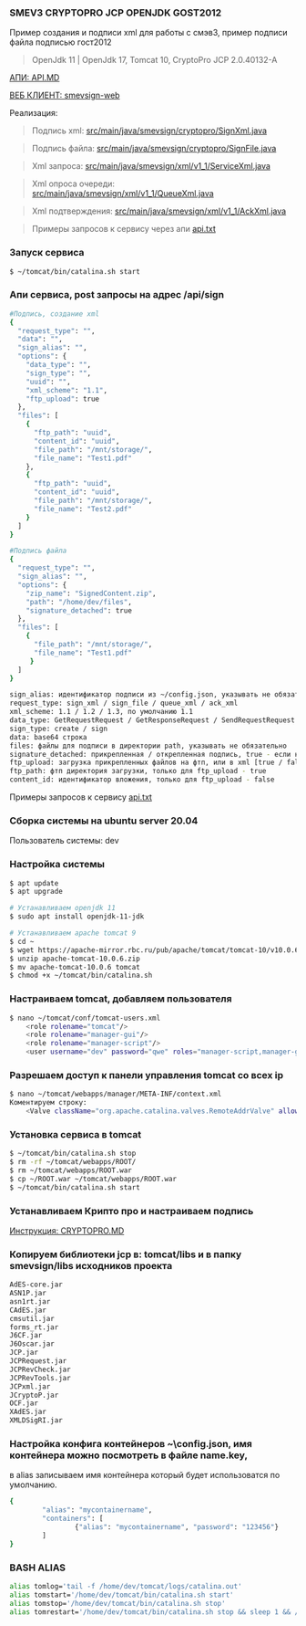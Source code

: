 ### SMEV3 CRYPTOPRO JCP OPENJDK GOST2012

Пример создания и подписи xml для работы с смэв3, пример подписи файла подписью гост2012
> OpenJdk 11 | OpenJdk 17, Tomcat 10, CryptoPro JCP 2.0.40132-A

[АПИ: API.MD](API.MD)

[ВЕБ КЛИЕНТ: smevsign-web](https://github.com/noadavis/smevsign-web)

Реализация:
> Подпись xml: [src/main/java/smevsign/cryptopro/SignXml.java](src/main/java/smevsign/cryptopro/SignXml.java)

> Подпись файла: [src/main/java/smevsign/cryptopro/SignFile.java](src/main/java/smevsign/cryptopro/SignFile.java)

> Xml запроса: [src/main/java/smevsign/xml/v1_1/ServiceXml.java](src/main/java/smevsign/xml/v1_1/ServiceXml.java)

> Xml опроса очереди: [src/main/java/smevsign/xml/v1_1/QueueXml.java](src/main/java/smevsign/xml/v1_1/QueueXml.java)

> Xml подтверждения: [src/main/java/smevsign/xml/v1_1/AckXml.java](src/main/java/smevsign/xml/v1_1/AckXml.java)

> Примеры запросов к сервису через апи [api.txt](api.txt)

### Запуск сервиса
```bash
$ ~/tomcat/bin/catalina.sh start
```

### Апи сервиса, post запросы на адрес /api/sign
```bash
#Подпись, создание xml
{
  "request_type": "", 
  "data": "", 
  "sign_alias": "",
  "options": {
    "data_type": "",
    "sign_type": "",
    "uuid": "",
    "xml_scheme": "1.1",
    "ftp_upload": true
  },
  "files": [ 
    { 
      "ftp_path": "uuid", 
      "content_id": "uuid", 
      "file_path": "/mnt/storage/", 
      "file_name": "Test1.pdf"
    }, 
    { 
      "ftp_path": "uuid", 
      "content_id": "uuid", 
      "file_path": "/mnt/storage/", 
      "file_name": "Test2.pdf" 
    }
  ]
}

#Подпись файла
{
  "request_type": "", 
  "sign_alias": "",
  "options": {
    "zip_name": "SignedContent.zip",
    "path": "/home/dev/files",
    "signature_detached": true
  },
  "files": [
    { 
      "file_path": "/mnt/storage/", 
      "file_name": "Test1.pdf"
     }
  ]
}
```
```bash
sign_alias: идентификатор подписи из ~/config.json, указывать не обязательно
request_type: sign_xml / sign_file / queue_xml / ack_xml
xml_scheme: 1.1 / 1.2 / 1.3, по умолчанию 1.1
data_type: GetRequestRequest / GetResponseRequest / SendRequestRequest / SendResponseRequest / AckRequest / AckResponse
sign_type: create / sign
data: base64 строка
files: файлы для подписи в директории path, указывать не обязательно
signature_detached: прикрепленная / открепленная подпись, true - если не указано
ftp_upload: загрузка прикрепленных файлов на фтп, или в xml [true / false]
ftp_path: фтп директория загрузки, только для ftp_upload - true
content_id: идентификатор вложения, только для ftp_upload - false
```
Примеры запросов к сервису [api.txt](api.txt)


### Сборка системы на ubuntu server 20.04
Пользователь системы: dev

### Настройка системы
```bash
$ apt update
$ apt upgrade

# Устанавливаем openjdk 11
$ sudo apt install openjdk-11-jdk

# Устанавливаем apache tomcat 9
$ cd ~
$ wget https://apache-mirror.rbc.ru/pub/apache/tomcat/tomcat-10/v10.0.6/bin/apache-tomcat-10.0.6.zip
$ unzip apache-tomcat-10.0.6.zip
$ mv apache-tomcat-10.0.6 tomcat
$ chmod +x ~/tomcat/bin/catalina.sh
```

### Настраиваем tomcat, добавляем пользователя
```bash
$ nano ~/tomcat/conf/tomcat-users.xml
	<role rolename="tomcat"/>
	<role rolename="manager-gui"/>
	<role rolename="manager-script"/>
	<user username="dev" password="qwe" roles="manager-script,manager-gui,tomcat"/>
```

### Разрешаем доступ к панели управления tomcat со всех ip
```bash
$ nano ~/tomcat/webapps/manager/META-INF/context.xml
Коментируем строку:
	<Valve className="org.apache.catalina.valves.RemoteAddrValve" allow="127\.\d+\.\d+\.\d+|::1|0:0:0:0:0:0:0:1" />
```

### Установка сервиса в tomcat
```bash
$ ~/tomcat/bin/catalina.sh stop
$ rm -rf ~/tomcat/webapps/ROOT/
$ rm ~/tomcat/webapps/ROOT.war
$ cp ~/ROOT.war ~/tomcat/webapps/ROOT.war
$ ~/tomcat/bin/catalina.sh start
```

### Устанавливаем Крипто про и настраиваем подпись
[Инструкция: CRYPTOPRO.MD](CRYPTOPRO.MD)

### Копируем библиотеки jcp в: tomcat/libs и в папку smevsign/libs исходников проекта
```bash
AdES-core.jar
ASN1P.jar
asn1rt.jar
CAdES.jar
cmsutil.jar
forms_rt.jar
J6CF.jar
J6Oscar.jar
JCP.jar
JCPRequest.jar
JCPRevCheck.jar
JCPRevTools.jar
JCPxml.jar
JCryptoP.jar
OCF.jar
XAdES.jar
XMLDSigRI.jar
```

### Настройка конфига контейнеров ~\config.json, имя контейнера можно посмотреть в файле name.key,
в alias записываем имя контейнера который будет использоватся по умолчанию.
```bash
{
        "alias": "mycontainername",
        "containers": [
                {"alias": "mycontainername", "password": "123456"}
        ]
}
```

### BASH ALIAS
```bash
alias tomlog='tail -f /home/dev/tomcat/logs/catalina.out'
alias tomstart='/home/dev/tomcat/bin/catalina.sh start'
alias tomstop='/home/dev/tomcat/bin/catalina.sh stop'
alias tomrestart='/home/dev/tomcat/bin/catalina.sh stop && sleep 1 && /home/dev/tomcat/bin/catalina.sh start'
```

